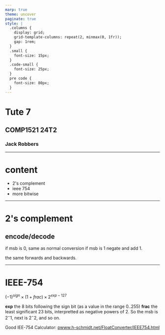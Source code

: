 ```yaml
---
marp: true
theme: uncover
paginate: true
style: |
  .columns {
    display: grid;
    grid-template-columns: repeat(2, minmax(0, 1fr));
    gap: 1rem;
  }
  .small {
    font-size: 15px;
  }
  .code-small {
    font-size: 25px;
  }
  pre code {
    font-size: 80px;
  }
---
```


# Tute 7
## COMP1521 24T2
### Jack Robbers

---

# content

* 2's complement
* ieee 754
* more bitwise

--- 

# 2's complement

## encode/decode
if msb is 0, same as normal conversion
if msb is 1 negate and add 1.

the same forwards and backwards.

---

# IEEE-754

$(-1)^{sign} \times (1+frac) \times 2^{exp−127}$

**exp** the 8 bits following the sign bit (as a value in the range 0..255)
**frac** the least significant 23 bits, interpretted as negative powers of 2. So the msb is $2^-1$, next is $2^-2$, and so on.

Good IEE-754 Calculator: [pwww.h-schmidt.net/FloatConverter/IEEE754.html](https://www.h-schmidt.net/FloatConverter/IEEE754.html)